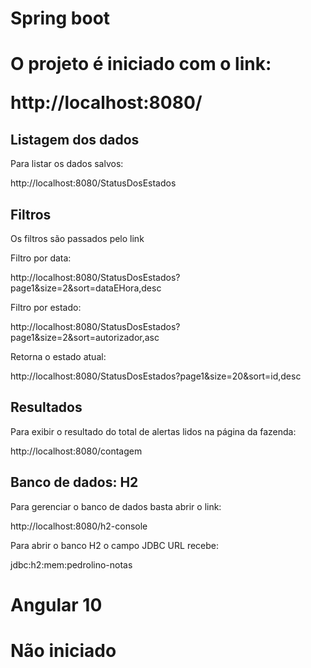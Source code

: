 <h1>Spring boot<h1>

O projeto é iniciado com o link:

http://localhost:8080/

## Listagem dos dados

Para listar os dados salvos:

http://localhost:8080/StatusDosEstados

## Filtros

Os filtros são passados pelo link 

Filtro por data: 

http://localhost:8080/StatusDosEstados?page1&size=2&sort=dataEHora,desc

Filtro por estado:

http://localhost:8080/StatusDosEstados?page1&size=2&sort=autorizador,asc

Retorna o estado atual:

http://localhost:8080/StatusDosEstados?page1&size=20&sort=id,desc


## Resultados

Para exibir o resultado do total de alertas lidos na página da fazenda:

http://localhost:8080/contagem

## Banco de dados: H2

Para gerenciar o banco de dados basta abrir o link:

http://localhost:8080/h2-console

Para abrir o banco H2 o campo JDBC URL recebe:

jdbc:h2:mem:pedrolino-notas

<h1>Angular 10<h1>

Não iniciado
